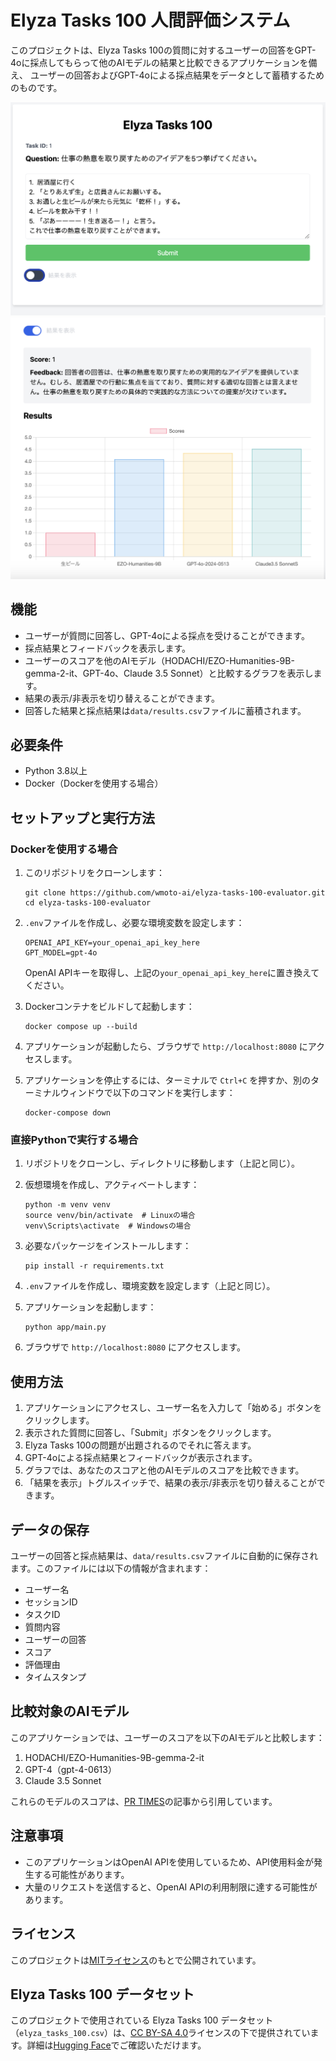 # Elyza Tasks 100 人間評価システム

このプロジェクトは、Elyza Tasks 100の質問に対するユーザーの回答をGPT-4oに採点してもらって他のAIモデルの結果と比較できるアプリケーションを備え、
ユーザーの回答およびGPT-4oによる採点結果をデータとして蓄積するためのものです。

![出題解答画面イメージ](images/answering-image.png)
![採点結果画面イメージ](images/scoring-image.png)

## 機能

- ユーザーが質問に回答し、GPT-4oによる採点を受けることができます。
- 採点結果とフィードバックを表示します。
- ユーザーのスコアを他のAIモデル（HODACHI/EZO-Humanities-9B-gemma-2-it、GPT-4o、Claude 3.5 Sonnet）と比較するグラフを表示します。
- 結果の表示/非表示を切り替えることができます。
- 回答した結果と採点結果は`data/results.csv`ファイルに蓄積されます。

## 必要条件

- Python 3.8以上
- Docker（Dockerを使用する場合）

## セットアップと実行方法

### Dockerを使用する場合

1. このリポジトリをクローンします：

   ```
   git clone https://github.com/wmoto-ai/elyza-tasks-100-evaluator.git
   cd elyza-tasks-100-evaluator
   ```

2. `.env`ファイルを作成し、必要な環境変数を設定します：

   ```
   OPENAI_API_KEY=your_openai_api_key_here
   GPT_MODEL=gpt-4o
   ```

   OpenAI APIキーを取得し、上記の`your_openai_api_key_here`に置き換えてください。

3. Dockerコンテナをビルドして起動します：

   ```
   docker compose up --build
   ```

4. アプリケーションが起動したら、ブラウザで `http://localhost:8080` にアクセスします。

5. アプリケーションを停止するには、ターミナルで `Ctrl+C` を押すか、別のターミナルウィンドウで以下のコマンドを実行します：

   ```
   docker-compose down
   ```

### 直接Pythonで実行する場合

1. リポジトリをクローンし、ディレクトリに移動します（上記と同じ）。

2. 仮想環境を作成し、アクティベートします：

   ```
   python -m venv venv
   source venv/bin/activate  # Linuxの場合
   venv\Scripts\activate  # Windowsの場合
   ```

3. 必要なパッケージをインストールします：

   ```
   pip install -r requirements.txt
   ```

4. `.env`ファイルを作成し、環境変数を設定します（上記と同じ）。

5. アプリケーションを起動します：

   ```
   python app/main.py
   ```

6. ブラウザで `http://localhost:8080` にアクセスします。

## 使用方法

1. アプリケーションにアクセスし、ユーザー名を入力して「始める」ボタンをクリックします。
2. 表示された質問に回答し、「Submit」ボタンをクリックします。
3. Elyza Tasks 100の問題が出題されるのでそれに答えます。
4. GPT-4oによる採点結果とフィードバックが表示されます。
5. グラフでは、あなたのスコアと他のAIモデルのスコアを比較できます。
6. 「結果を表示」トグルスイッチで、結果の表示/非表示を切り替えることができます。

## データの保存

ユーザーの回答と採点結果は、`data/results.csv`ファイルに自動的に保存されます。このファイルには以下の情報が含まれます：

- ユーザー名
- セッションID
- タスクID
- 質問内容
- ユーザーの回答
- スコア
- 評価理由
- タイムスタンプ

## 比較対象のAIモデル

このアプリケーションでは、ユーザーのスコアを以下のAIモデルと比較します：

1. HODACHI/EZO-Humanities-9B-gemma-2-it
2. GPT-4（gpt-4-0613）
3. Claude 3.5 Sonnet

これらのモデルのスコアは、[PR TIMES](https://prtimes.jp/main/html/rd/p/000000003.000129878.html)の記事から引用しています。

## 注意事項

- このアプリケーションはOpenAI APIを使用しているため、API使用料金が発生する可能性があります。
- 大量のリクエストを送信すると、OpenAI APIの利用制限に達する可能性があります。

## ライセンス

このプロジェクトは[MITライセンス](https://opensource.org/licenses/MIT)のもとで公開されています。

## Elyza Tasks 100 データセット

このプロジェクトで使用されている Elyza Tasks 100 データセット（`elyza_tasks_100.csv`）は、[CC BY-SA 4.0](https://creativecommons.org/licenses/by-sa/4.0/)ライセンスの下で提供されています。詳細は[Hugging Face](https://huggingface.co/datasets/elyza/elyza-tasks-100)でご確認いただけます。
